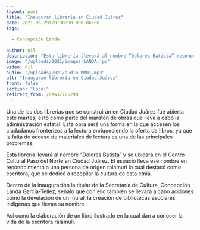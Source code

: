 ```yaml
---
layout: post
title: "Inauguran librería en Ciudad Juárez"
date: 2021-06-29T20:30:00.000-06:00
tags:
  
  - Concepción Landa
  
author: nil
description: "Esta librería llevará al nombre “Dolores Batista” reconociendo la trayectoria y obra de la escritora indígena."
image: "/uploads/2021/images-LANDA.jpg"
video: nil
audio: "/uploads/2021/audio-MM01.mp3"
alt: "Inauguran librería en Ciudad Juárez"
front: false
section: "Local"
redirect_from: /news/185298
---
```


Una de las dos librerías que se construirán en Ciudad Juárez fue abierta este martes, esto como parte del maratón de obras que lleva a cabo la administración estatal. Esta obra será una forma en la que accesen los ciudadanos fronterizos a la lectura enriqueciendo la oferta de libros, ya que la falta de acceso de materiales de lectura es una de las principales problemas.

Esta librería llevará al nombre “Dolores Batista” y se ubicará en el Centro Cultural Paso del Norte en Ciudad Juárez. El espacio lleva ese nombre en reconocimiento a una persona de origen ralamuri la cual destacó como escritora, que se dedicó a recopilar la cultura de esta etnia.

Dentro de la inauguración la titular de la Secretaría de Cultura, Concepción Landa García-Tellez, señaló que con ello también se llevará a cabo acciones como la develación de un mural, la creación de bibliotecas escolares indígenas que llevan su nombre. 

Así como la elaboración de un libro ilustrado en la cual dan a conocer la vida de la escritora ralamuli.

